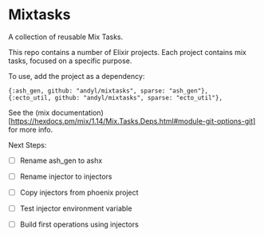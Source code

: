 # Mixtasks 

A collection of reusable Mix Tasks.  

This repo contains a number of Elixir projects.  Each project contains mix
tasks, focused on a specific purpose.

To use, add the project as a dependency:

    {:ash_gen, github: "andyl/mixtasks", sparse: "ash_gen"}, 
    {:ecto_util, github: "andyl/mixtasks", sparse: "ecto_util"}, 

See the (mix
documentation)[https://hexdocs.pm/mix/1.14/Mix.Tasks.Deps.html#module-git-options-git]
for more info.

Next Steps: 
- [ ] Rename ash_gen to ashx 
- [ ] Rename injector to injectors
- [ ] Copy injectors from phoenix project 
- [ ] Test injector environment variable 
- [ ] Build first operations using injectors 

